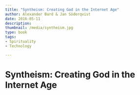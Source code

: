 ```yaml
---
title: "Syntheism: Creating God in the Internet Age"
author: Alexander Bard & Jan Söderqvist
date: 2016-05-11
description: 
thumbnail: /media/syntheism.jpg
type: book
tags:
- Spirituality
- Technology

---
```


# Syntheism: Creating God in the Internet Age